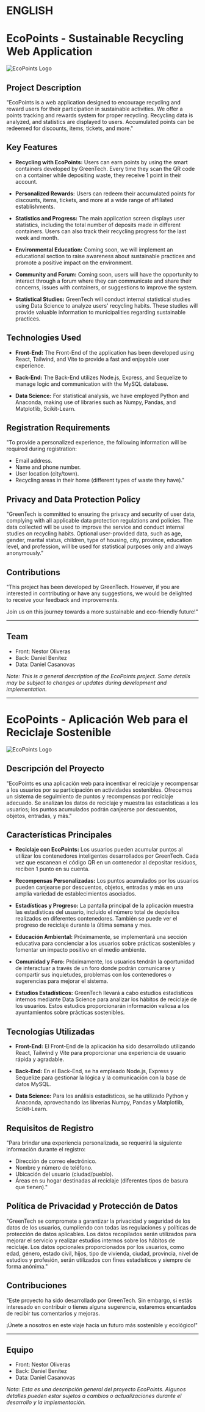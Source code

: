 # ENGLISH

# EcoPoints - Sustainable Recycling Web Application

![EcoPoints Logo](./client/public/EcoPointsLogo.png)

## Project Description

"EcoPoints is a web application designed to encourage recycling and reward users for their participation in sustainable activities. We offer a points tracking and rewards system for proper recycling. Recycling data is analyzed, and statistics are displayed to users. Accumulated points can be redeemed for discounts, items, tickets, and more."

## Key Features

- **Recycling with EcoPoints:** Users can earn points by using the smart containers developed by GreenTech. Every time they scan the QR code on a container while depositing waste, they receive 1 point in their account.

- **Personalized Rewards:** Users can redeem their accumulated points for discounts, items, tickets, and more at a wide range of affiliated establishments.

- **Statistics and Progress:** The main application screen displays user statistics, including the total number of deposits made in different containers. Users can also track their recycling progress for the last week and month.

- **Environmental Education:** Coming soon, we will implement an educational section to raise awareness about sustainable practices and promote a positive impact on the environment.

- **Community and Forum:** Coming soon, users will have the opportunity to interact through a forum where they can communicate and share their concerns, issues with containers, or suggestions to improve the system.

- **Statistical Studies:** GreenTech will conduct internal statistical studies using Data Science to analyze users' recycling habits. These studies will provide valuable information to municipalities regarding sustainable practices.

## Technologies Used

- **Front-End:** The Front-End of the application has been developed using React, Tailwind, and Vite to provide a fast and enjoyable user experience.

- **Back-End:** The Back-End utilizes Node.js, Express, and Sequelize to manage logic and communication with the MySQL database.

- **Data Science:** For statistical analysis, we have employed Python and Anaconda, making use of libraries such as Numpy, Pandas, and Matplotlib, Scikit-Learn.

## Registration Requirements

"To provide a personalized experience, the following information will be required during registration:

- Email address.
- Name and phone number.
- User location (city/town).
- Recycling areas in their home (different types of waste they have)."

## Privacy and Data Protection Policy

"GreenTech is committed to ensuring the privacy and security of user data, complying with all applicable data protection regulations and policies. The data collected will be used to improve the service and conduct internal studies on recycling habits. Optional user-provided data, such as age, gender, marital status, children, type of housing, city, province, education level, and profession, will be used for statistical purposes only and always anonymously."

## Contributions

"This project has been developed by GreenTech. However, if you are interested in contributing or have any suggestions, we would be delighted to receive your feedback and improvements.

Join us on this journey towards a more sustainable and eco-friendly future!"

---

## Team

- Front: Nestor Oliveras
- Back: Daniel Benítez
- Data: Daniel Casanovas

*Note: This is a general description of the EcoPoints project. Some details may be subject to changes or updates during development and implementation.*

---------------------------------------------------------------------------------------------------------------------------------------------

# EcoPoints - Aplicación Web para el Reciclaje Sostenible

![EcoPoints Logo](./client/public/EcoPointsLogo.png)

## Descripción del Proyecto

"EcoPoints es una aplicación web para incentivar el reciclaje y recompensar a los usuarios por su participación en actividades sostenibles. Ofrecemos un sistema de seguimiento de puntos y recompensas por reciclaje adecuado. Se analizan los datos de reciclaje y muestra las estadísticas a los usuarios; los puntos acumulados podrán canjearse por descuentos, objetos, entradas, y más."

## Características Principales

- **Reciclaje con EcoPoints:** Los usuarios pueden acumular puntos al utilizar los contenedores inteligentes desarrollados por GreenTech. Cada vez que escanean el código QR en un contenedor al depositar residuos, reciben 1 punto en su cuenta.

- **Recompensas Personalizadas:** Los puntos acumulados por los usuarios pueden canjearse por descuentos, objetos, entradas y más en una amplia variedad de establecimientos asociados.

- **Estadísticas y Progreso:** La pantalla principal de la aplicación muestra las estadísticas del usuario, incluido el número total de depósitos realizados en diferentes contenedores. También se puede ver el progreso de reciclaje durante la última semana y mes.

- **Educación Ambiental:** Próximamente, se implementará una sección educativa para concienciar a los usuarios sobre prácticas sostenibles y fomentar un impacto positivo en el medio ambiente.

- **Comunidad y Foro:** Próximamente, los usuarios tendrán la oportunidad de interactuar a través de un foro donde podrán comunicarse y compartir sus inquietudes, problemas con los contenedores o sugerencias para mejorar el sistema.

- **Estudios Estadísticos:** GreenTech llevará a cabo estudios estadísticos internos mediante Data Science para analizar los hábitos de reciclaje de los usuarios. Estos estudios proporcionarán información valiosa a los ayuntamientos sobre prácticas sostenibles.

## Tecnologías Utilizadas

- **Front-End:** El Front-End de la aplicación ha sido desarrollado utilizando React, Tailwind y Vite para proporcionar una experiencia de usuario rápida y agradable.

- **Back-End:** En el Back-End, se ha empleado Node.js, Express y Sequelize para gestionar la lógica y la comunicación con la base de datos MySQL.

- **Data Science:** Para los análisis estadísticos, se ha utilizado Python y Anaconda, aprovechando las librerías Numpy, Pandas y Matplotlib, Scikit-Learn.

## Requisitos de Registro

"Para brindar una experiencia personalizada, se requerirá la siguiente información durante el registro:

- Dirección de correo electrónico.
- Nombre y número de teléfono.
- Ubicación del usuario (ciudad/pueblo).
- Áreas en su hogar destinadas al reciclaje (diferentes tipos de basura que tienen)."

## Política de Privacidad y Protección de Datos

"GreenTech se compromete a garantizar la privacidad y seguridad de los datos de los usuarios, cumpliendo con todas las regulaciones y políticas de protección de datos aplicables. Los datos recopilados serán utilizados para mejorar el servicio y realizar estudios internos sobre los hábitos de reciclaje. Los datos opcionales proporcionados por los usuarios, como edad, género, estado civil, hijos, tipo de vivienda, ciudad, provincia, nivel de estudios y profesión, serán utilizados con fines estadísticos y siempre de forma anónima."

## Contribuciones

"Este proyecto ha sido desarrollado por GreenTech. Sin embargo, si estás interesado en contribuir o tienes alguna sugerencia, estaremos encantados de recibir tus comentarios y mejoras.

¡Únete a nosotros en este viaje hacia un futuro más sostenible y ecológico!"

---

## Equipo

- Front: Nestor Oliveras
- Back: Daniel Benítez
- Data: Daniel Casanovas

*Nota: Esta es una descripción general del proyecto EcoPoints. Algunos detalles pueden estar sujetos a cambios o actualizaciones durante el desarrollo y la implementación.*

